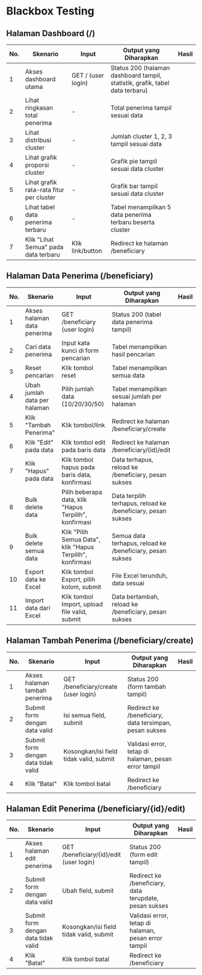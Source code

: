 # Blackbox Testing

## Halaman Dashboard (/)

| No. | Skenario                                      | Input                                                                 | Output yang Diharapkan                                              | Hasil |
|-----|-----------------------------------------------|-----------------------------------------------------------------------|---------------------------------------------------------------------|-------|
| 1   | Akses dashboard utama                        | GET / (user login)                                                  | Status 200 (halaman dashboard tampil, statistik, grafik, tabel data terbaru) |       |
| 2   | Lihat ringkasan total penerima               | -                                                                     | Total penerima tampil sesuai data                                   |       |
| 3   | Lihat distribusi cluster                     | -                                                                     | Jumlah cluster 1, 2, 3 tampil sesuai data                           |       |
| 4   | Lihat grafik proporsi cluster                | -                                                                     | Grafik pie tampil sesuai data cluster                                |       |
| 5   | Lihat grafik rata-rata fitur per cluster     | -                                                                     | Grafik bar tampil sesuai data cluster                                |       |
| 6   | Lihat tabel data penerima terbaru            | -                                                                     | Tabel menampilkan 5 data penerima terbaru beserta cluster           |       |
| 7   | Klik "Lihat Semua" pada data terbaru        | Klik link/button                                                     | Redirect ke halaman /beneficiary                                    |       |

## Halaman Data Penerima (/beneficiary)

| No. | Skenario                                      | Input                                                                 | Output yang Diharapkan                                              | Hasil |
|-----|-----------------------------------------------|-----------------------------------------------------------------------|---------------------------------------------------------------------|-------|
| 1   | Akses halaman data penerima                  | GET /beneficiary (user login)                                        | Status 200 (tabel data penerima tampil)                             |       |
| 2   | Cari data penerima                           | Input kata kunci di form pencarian                                   | Tabel menampilkan hasil pencarian                                   |       |
| 3   | Reset pencarian                              | Klik tombol reset                                                    | Tabel menampilkan semua data                                        |       |
| 4   | Ubah jumlah data per halaman                 | Pilih jumlah data (10/20/30/50)                                      | Tabel menampilkan sesuai jumlah per halaman                         |       |
| 5   | Klik "Tambah Penerima"                      | Klik tombol/link                                                     | Redirect ke halaman /beneficiary/create                             |       |
| 6   | Klik "Edit" pada data                       | Klik tombol edit pada baris data                                     | Redirect ke halaman /beneficiary/{id}/edit                          |       |
| 7   | Klik "Hapus" pada data                      | Klik tombol hapus pada baris data, konfirmasi                        | Data terhapus, reload ke /beneficiary, pesan sukses                 |       |
| 8   | Bulk delete data                             | Pilih beberapa data, klik "Hapus Terpilih", konfirmasi              | Data terpilih terhapus, reload ke /beneficiary, pesan sukses        |       |
| 9   | Bulk delete semua data                       | Klik "Pilih Semua Data", klik "Hapus Terpilih", konfirmasi         | Semua data terhapus, reload ke /beneficiary, pesan sukses           |       |
| 10  | Export data ke Excel                         | Klik tombol Export, pilih kolom, submit                              | File Excel terunduh, data sesuai                                    |       |
| 11  | Import data dari Excel                       | Klik tombol Import, upload file valid, submit                        | Data bertambah, reload ke /beneficiary, pesan sukses                |       |

## Halaman Tambah Penerima (/beneficiary/create)

| No. | Skenario                                      | Input                                                                 | Output yang Diharapkan                                              | Hasil |
|-----|-----------------------------------------------|-----------------------------------------------------------------------|---------------------------------------------------------------------|-------|
| 1   | Akses halaman tambah penerima                | GET /beneficiary/create (user login)                                 | Status 200 (form tambah tampil)                                     |       |
| 2   | Submit form dengan data valid                | Isi semua field, submit                                              | Redirect ke /beneficiary, data tersimpan, pesan sukses              |       |
| 3   | Submit form dengan data tidak valid          | Kosongkan/isi field tidak valid, submit                              | Validasi error, tetap di halaman, pesan error tampil                |       |
| 4   | Klik "Batal"                                | Klik tombol batal                                                    | Redirect ke /beneficiary                                            |       |

## Halaman Edit Penerima (/beneficiary/{id}/edit)

| No. | Skenario                                      | Input                                                                 | Output yang Diharapkan                                              | Hasil |
|-----|-----------------------------------------------|-----------------------------------------------------------------------|---------------------------------------------------------------------|-------|
| 1   | Akses halaman edit penerima                  | GET /beneficiary/{id}/edit (user login)                              | Status 200 (form edit tampil)                                       |       |
| 2   | Submit form dengan data valid                | Ubah field, submit                                                   | Redirect ke /beneficiary, data terupdate, pesan sukses              |       |
| 3   | Submit form dengan data tidak valid          | Kosongkan/isi field tidak valid, submit                              | Validasi error, tetap di halaman, pesan error tampil                |       |
| 4   | Klik "Batal"                                | Klik tombol batal                                                    | Redirect ke /beneficiary                                            |       | 